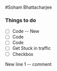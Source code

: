 #Soham Bhattacharjee

### Things to do
- [ ] Code -- New
- [ ] Code
- [ ] Code
- [ ] Get Stuck in traffic
- [ ] Checkbox

New line 1 -- comment